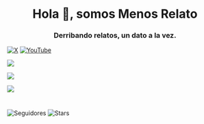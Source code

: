<h1 align="center">Hola 👋, somos Menos Relato</h1>
<h3 align="center">Derribando relatos, un dato a la vez.</h3>

[![X](https://img.shields.io/badge/X-@MenosRelato-blue?logo=twitter&logoColor=1D9BF0&labelColor=black)](https://x.com/MenosRelato)
[![YouTube](https://img.shields.io/badge/YouTube-@MenosRelato-red?logo=youtube&logoColor=red&labelColor=black)](https://www.youtube.com/@MenosRelato)

<p>
<picture>
  <source
    srcset="https://github-readme-stats.vercel.app/api?username=menosrelato&show_icons=true&locale=en&show=discussions_answered&theme=dark&custom_title=Menos%20Relato%20En%20Resumen"
    media="(prefers-color-scheme: dark)" />
  <source
    srcset="https://github-readme-stats.vercel.app/api?username=menosrelato&show_icons=true&locale=en&show=discussions_answered&custom_title=Menos%20Relato%20En%20A%20Resumen"
    media="(prefers-color-scheme: light), (prefers-color-scheme: no-preference)" />
  <img align="center" src="https://github-readme-stats.vercel.app/api?username=menosrelato&show_icons=true&locale=en&show=discussions_answered&custom_title=Menos%20Relato%20En%20A%20Resumen" />
</picture>
</p>

<p>
<picture>
  <source
    srcset="https://github-readme-streak-stats.herokuapp.com/?user=menosrelato&theme=dark"
    media="(prefers-color-scheme: dark)" />
  <source
    srcset="https://github-readme-streak-stats.herokuapp.com/?user=menosrelato"
    media="(prefers-color-scheme: light), (prefers-color-scheme: no-preference)" />
  <img align="center" src="https://github-readme-streak-stats.herokuapp.com/?user=menosrelato" />
</picture>
</p>

<p>
<picture>
  <source
    srcset="https://github-readme-stats.vercel.app/api/top-langs?username=menosrelato&show_icons=true&layout=compact&theme=dark&size_weight=0.5&count_weight=0.5"
    media="(prefers-color-scheme: dark)" />
  <source
    srcset="https://github-readme-stats.vercel.app/api/top-langs?username=menosrelato&show_icons=true&layout=compact&size_weight=0.5&count_weight=0.5"
    media="(prefers-color-scheme: light), (prefers-color-scheme: no-preference)" />
  <img align="center" src="https://github-readme-stats.vercel.app/api/top-langs?username=menosrelato&show_icons=true&layout=compact&size_weight=0.5&count_weight=0.5" />
</picture>
</p>
<h1></h1>

![Seguidores](https://img.shields.io/github/followers/menosrelato?logo=GitHub&label=@menosrelato%20followers)
![Stars](https://img.shields.io/github/stars/menosrelato?logo=GitHub&label=@menosrelato%20stars&affiliations=OWNER,COLLABORATOR&color=FFC83D)